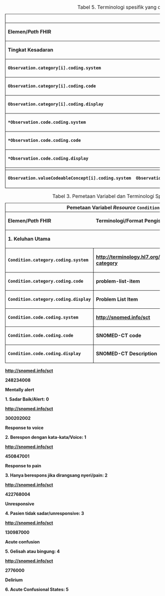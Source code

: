 <table class="tableblock frame-all grid-all stripes-even stretch">
	<caption class="title">Tabel 5. Terminologi spesifik yang digunakan dalam pengiriman data tingkat kesadaran melalui resource Observation</caption>
	<colgroup>
		<col style="width:25%">
			<col style="width:25%">
				<col style="width:25%">
					<col style="width:25%">
	</colgroup>
	<thead>
		<tr style="border:1px solid black;">
			<th halign="center" valign="top" colspan="4"><em>Resource</em> <code>Observation</code></th>
		</tr>
	</thead>
	<tbody>
		<tr style="border:1px solid black;">
			<td halign="center" valign="top" colspan="2" style="border:1px solid black;">
				<p class="tableblock"><strong>Elemen/<em>Path</em> FHIR</strong></p>
			</td>
			<td halign="center" valign="top" colspan="2" style="border:1px solid black;">
				<p class="tableblock"><strong>Terminologi/Format Pengisian</strong></p>
			</td>
		</tr>
		<tr style="border:1px solid black;">
			<td halign="left" valign="middle" colspan="4" style="border:1px solid black;">
				<p class="tableblock"><strong>Tingkat Kesadaran</strong></p>
			</td>
		</tr>
		<tr style="border:1px solid black;">
			<td halign="left" valign="middle" colspan="2" style="border:1px solid black;">
				<p class="tableblock"><strong><code>Observation.category[i].coding.system</code></strong></p>
			</td>
			<td halign="left" valign="middle" colspan="2" style="border:1px solid black;">
				<p class="tableblock"><strong><a href="http://terminology.hl7.org/CodeSystem/observation-category" class="bare">http://terminology.hl7.org/CodeSystem/observation-category</a></strong></p>
			</td>
		</tr>
		<tr style="border:1px solid black;">
			<td halign="left" valign="middle" colspan="2" style="border:1px solid black;">
				<p class="tableblock"><strong><code>Observation.category[i].coding.code</code></strong></p>
			</td>
			<td halign="left" valign="middle" colspan="2" style="border:1px solid black;">
				<p class="tableblock"><strong>exam</strong></p>
			</td>
		</tr>
		<tr style="border:1px solid black;">
			<td halign="left" valign="middle" colspan="2" style="border:1px solid black;">
				<p class="tableblock"><strong><code>Observation.category[i].coding.display</code></strong></p>
			</td>
			<td halign="left" valign="middle" colspan="2" style="border:1px solid black;">
				<p class="tableblock"><strong>Exam</strong></p>
			</td>
		</tr>
		<tr style="border:1px solid black;">
			<td halign="left" valign="middle" colspan="2" style="border:1px solid black;">
				<p class="tableblock"><strong><code>*Observation.code.coding.system</code></strong></p>
			</td>
			<td halign="left" valign="middle" colspan="2" style="border:1px solid black;">
				<p class="tableblock"><strong><a href="http://loinc.org" class="bare">http://loinc.org</a></strong></p>
			</td>
		</tr>
		<tr style="border:1px solid black;">
			<td halign="left" valign="middle" colspan="2" style="border:1px solid black;">
				<p class="tableblock"><strong><code>*Observation.code.coding.code</code></strong></p>
			</td>
			<td halign="left" valign="middle" colspan="2" style="border:1px solid black;">
				<p class="tableblock"><strong>67775-7</strong></p>
			</td>
		</tr>
		<tr style="border:1px solid black;">
			<td halign="left" valign="middle" colspan="2" style="border:1px solid black;">
				<p class="tableblock"><strong><code>*Observation.code.coding.display</code></strong></p>
			</td>
			<td halign="left" valign="middle" colspan="2" style="border:1px solid black;">
				<p class="tableblock"><strong>Level of responsiveness</strong></p>
			</td>
		</tr>
		<tr style="border:1px solid black;">
			<td halign="center" valign="top" colspan="4"></td>
		</tr>
		<tr style="border:1px solid black;">
			<td halign="center" valign="top">
				<p class="tableblock"><strong><code>Observation.valueCodeableConcept[i].coding.system</code></strong></p>
			</td>
			<td halign="center" valign="top">
				<p class="tableblock"><strong><code>Observation.valueCodeableConcept[i].coding.code</code></strong></p>
			</td>
			<td halign="center" valign="top">
				<p class="tableblock"><strong><code>Observation.valueCodeableConcept[i].coding.display</code></strong></p>
			</td>
			<td halign="center" valign="top">
				<p class="tableblock"><strong>Keterangan</strong></p>
			</td><table class="tableblock frame-all grid-all stripes-even stretch">
	<caption class="title">Tabel 3. Pemetaan Variabel dan Terminologi Spesifik</caption>
	<colgroup>
		<col>
			<col>
	</colgroup>
	<thead>
		<tr style="border:1px solid black;">
			<th halign="center" valign="top" colspan="2">Pemetaan Variabel <em>Resource</em> <code>Condition</code></th>
		</tr>
	</thead>
	<tbody>
		<tr style="border:1px solid black;">
			<td halign="center" valign="top">
				<p class="tableblock"><strong>Elemen/<em>Path</em> FHIR</strong></p>
			</td>
			<td halign="center" valign="top">
				<p class="tableblock"><strong>Terminologi/Format Pengisian</strong></p>
			</td>
		</tr>
		<tr style="border:1px solid black;">
			<td halign="left" valign="middle" colspan="2" style="border:1px solid black;">
				<p class="tableblock"><strong>1. Keluhan Utama</strong></p>
			</td>
		</tr>
		<tr style="border:1px solid black;">
			<td halign="left" valign="middle" style="border:1px solid black;">
				<p class="tableblock"><strong><code>Condition.category.coding.system</code></strong></p>
			</td>
			<td halign="left" valign="middle" style="border:1px solid black;">
				<p class="tableblock"><strong><a href="http://terminology.hl7.org/CodeSystem/condition-category" class="bare">http://terminology.hl7.org/CodeSystem/condition-category</a></strong></p>
			</td>
		</tr>
		<tr style="border:1px solid black;">
			<td halign="left" valign="middle" style="border:1px solid black;">
				<p class="tableblock"><strong><code>Condition.category.coding.code</code></strong></p>
			</td>
			<td halign="left" valign="middle" style="border:1px solid black;">
				<p class="tableblock"><strong>problem-list-item</strong></p>
			</td>
		</tr>
		<tr style="border:1px solid black;">
			<td halign="left" valign="middle" style="border:1px solid black;">
				<p class="tableblock"><strong><code>Condition.category.coding.display</code></strong></p>
			</td>
			<td halign="left" valign="middle" style="border:1px solid black;">
				<p class="tableblock"><strong>Problem List Item</strong></p>
			</td>
		</tr>
		<tr style="border:1px solid black;">
			<td halign="left" valign="middle" style="border:1px solid black;">
				<p class="tableblock"><strong><code>Condition.code.coding.system</code></strong></p>
			</td>
			<td halign="left" valign="middle" style="border:1px solid black;">
				<p class="tableblock"><strong><a href="http://snomed.info/sct" class="bare">http://snomed.info/sct</a></strong></p>
			</td>
		</tr>
		<tr style="border:1px solid black;">
			<td halign="left" valign="middle" style="border:1px solid black;">
				<p class="tableblock"><strong><code>Condition.code.coding.code</code></strong></p>
			</td>
			<td halign="left" valign="middle" style="border:1px solid black;">
				<p class="tableblock"><strong>SNOMED-CT code</strong></p>
			</td>
		</tr>
		<tr style="border:1px solid black;">
			<td halign="left" valign="middle" style="border:1px solid black;">
				<p class="tableblock"><strong><code>Condition.code.coding.display</code></strong></p>
			</td>
			<td halign="left" valign="middle" style="border:1px solid black;">
				<p class="tableblock"><strong>SNOMED-CT Description</strong></p>
			</td>
		</tr>
	</tbody>
</table>
		</tr>
		<tr style="border:1px solid black;">
			<td halign="left" valign="middle" style="border:1px solid black;">
				<p class="tableblock"><strong><a href="http://snomed.info/sct" class="bare">http://snomed.info/sct</a></strong></p>
			</td>
			<td halign="left" valign="middle" style="border:1px solid black;">
				<p class="tableblock"><strong>248234008</strong></p>
			</td>
			<td halign="left" valign="middle" style="border:1px solid black;">
				<p class="tableblock"><strong>Mentally alert</strong></p>
			</td>
			<td halign="left" valign="middle" style="border:1px solid black;">
				<p class="tableblock"><strong>1. Sadar Baik/Alert: 0</strong></p>
			</td>
		</tr>
		<tr style="border:1px solid black;">
			<td halign="left" valign="middle" style="border:1px solid black;">
				<p class="tableblock"><strong><a href="http://snomed.info/sct" class="bare">http://snomed.info/sct</a></strong></p>
			</td>
			<td halign="left" valign="middle" style="border:1px solid black;">
				<p class="tableblock"><strong>300202002</strong></p>
			</td>
			<td halign="left" valign="middle" style="border:1px solid black;">
				<p class="tableblock"><strong>Response to voice</strong></p>
			</td>
			<td halign="left" valign="middle" style="border:1px solid black;">
				<p class="tableblock"><strong>2. Berespon dengan kata-kata/Voice: 1</strong></p>
			</td>
		</tr>
		<tr style="border:1px solid black;">
			<td halign="left" valign="middle" style="border:1px solid black;">
				<p class="tableblock"><strong><a href="http://snomed.info/sct" class="bare">http://snomed.info/sct</a></strong></p>
			</td>
			<td halign="left" valign="middle" style="border:1px solid black;">
				<p class="tableblock"><strong>450847001</strong></p>
			</td>
			<td halign="left" valign="middle" style="border:1px solid black;">
				<p class="tableblock"><strong>Response to pain</strong></p>
			</td>
			<td halign="left" valign="middle" style="border:1px solid black;">
				<p class="tableblock"><strong>3. Hanya berespons jika dirangsang nyeri/pain: 2</strong></p>
			</td>
		</tr>
		<tr style="border:1px solid black;">
			<td halign="left" valign="middle" style="border:1px solid black;">
				<p class="tableblock"><strong><a href="http://snomed.info/sct" class="bare">http://snomed.info/sct</a></strong></p>
			</td>
			<td halign="left" valign="middle" style="border:1px solid black;">
				<p class="tableblock"><strong>422768004</strong></p>
			</td>
			<td halign="left" valign="middle" style="border:1px solid black;">
				<p class="tableblock"><strong>Unresponsive</strong></p>
			</td>
			<td halign="left" valign="middle" style="border:1px solid black;">
				<p class="tableblock"><strong>4. Pasien tidak sadar/unresponsive: 3</strong></p>
			</td>
		</tr>
		<tr style="border:1px solid black;">
			<td halign="left" valign="middle" style="border:1px solid black;">
				<p class="tableblock"><strong><a href="http://snomed.info/sct" class="bare">http://snomed.info/sct</a></strong></p>
			</td>
			<td halign="left" valign="middle" style="border:1px solid black;">
				<p class="tableblock"><strong>130987000</strong></p>
			</td>
			<td halign="left" valign="middle" style="border:1px solid black;">
				<p class="tableblock"><strong>Acute confusion</strong></p>
			</td>
			<td halign="left" valign="middle" style="border:1px solid black;">
				<p class="tableblock"><strong>5. Gelisah atau bingung: 4</strong></p>
			</td>
		</tr>
		<tr style="border:1px solid black;">
			<td halign="left" valign="middle" style="border:1px solid black;">
				<p class="tableblock"><strong><a href="http://snomed.info/sct" class="bare">http://snomed.info/sct</a></strong></p>
			</td>
			<td halign="left" valign="middle" style="border:1px solid black;">
				<p class="tableblock"><strong>2776000</strong></p>
			</td>
			<td halign="left" valign="middle" style="border:1px solid black;">
				<p class="tableblock"><strong>Delirium</strong></p>
			</td>
			<td halign="left" valign="middle" style="border:1px solid black;">
				<p class="tableblock"><strong>6. Acute Confusional States: 5</strong></p>
			</td>
		</tr>
	</tbody>
</table>